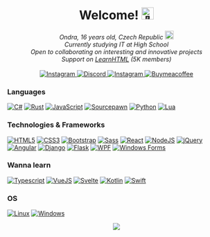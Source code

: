 <h1 align="center">Welcome! <img src="https://media4.giphy.com/media/v1.Y2lkPTc5MGI3NjExMDkwZDNmNDJkNzJkNzU0OGU2MTFkNjZjZWJkNjg4ODY2M2U1ZTk5ZSZlcD12MV9pbnRlcm5hbF9naWZzX2dpZklkJmN0PXM/21L6gUkqzAsnvZQ86N/giphy.gif" width="28px" alt="👋"></h1>

<p align="center">
    <i>
        Ondra, 16 years old, Czech Republic <a src="https://github.com/Ondra9071"><img style="width:20px" src="https://i.imgur.com/wzH9Nsr.png"></a><br>
        Currently studying IT at High School<br>
        Open to collaborating on interesting and innovative projects<br>
        Support on <a href="https://discord.gg/html">LearnHTML</a> (5K members)<br>
    </i><br>
     <a href="https://www.linkedin.com/in/ond%C5%99ej-pacovsk%C3%BD-017699278/">
        <img src="https://img.shields.io/badge/LinkedIn-blue?style=for-the-badge&logo=linkedin&logoColor=white" alt="Instagram">
    </a>
    <a href="https://discord.com/channels/@me/1108082522346242098">
        <img src="https://img.shields.io/badge/Discord-6A5ACD?style=for-the-badge&logo=discord&logoColor=white" alt="Discord">
    </a>
    <a href="https://www.instagram.com/ondrasekq_/">
        <img src="https://img.shields.io/badge/Instagram-E4405F?style=for-the-badge&logo=instagram&logoColor=white" alt="Instagram">
    </a>
    <a href="https://www.buymeacoffee.com/ondra907">
        <img src="https://img.shields.io/badge/-buy_me_a%C2%A0coffee-FFBF00?style=for-the-badge&logo=buy-me-a-coffee&logoColor=black" alt="Buymeacoffee">
    </a>
</p>

### Languages
[![C#](https://img.shields.io/badge/c%23-black?style=for-the-badge&logo=csharp)](https://github.com/Ondra9071)
[![Rust](https://img.shields.io/badge/rust-black?style=for-the-badge&logo=rust)](https://github.com/Ondra9071)
[![JavaScript](https://img.shields.io/badge/javascript-black?style=for-the-badge&logo=javascript)](https://github.com/Ondra9071)
[![Sourcepawn](https://img.shields.io/badge/SOURCEPAWN-black?style=for-the-badge&logo=data%3Aimage%2Fpng%3Bbase64%2CiVBORw0KGgoAAAANSUhEUgAAAA4AAAAOCAMAAAAolt3jAAABQVBMVEUAAAADAwMEBAUCAwP%2F0iUKEhhVNwzkkRv1nB34nR2oaxQSFRcyWX0xU3IGCAoFBgcZKzw2YIcLDxQBAQEAAAAAAAAAAAAAAAAAAAAAAAAAAABSNQuTXxKeZhObYxI%2BLhUqTW0fN00AAAAAAAAoRmIoR2MFBwoAAAGjaRQ5LxxBdKEQGyUhOlE%2BbpoGCQ0AAACUXxKjaBM8MR5Cd6c0XIA9a5U9bJYGCg1DKwk9cJ8jPlZIgLI9bJYqSWU%2BbZgGCg4AAAB2TA%2B5dxa5dxa0cxVDNBszXYMVJDEkP1gZKzsjPVQyWXwGCQwgFQYrHAcrHAceFAUCBAcMFR0GCg0AAAAAAAALEhgMFBsDBAW8eRaVYBKXYRKSXRFGfrFLhLjDfResbxWucBVGfK1Gfa13TQ9%2FURB%2BURDGfxZ5VyK5dxb%2F%2F%2F%2BvAt4gAAAAWXRSTlMAAAAAAAAAAAAAAAAAAAAAAAAAAAcJBggCBAFZub6%2Bqrt5BRCYpRga0%2BnzWHvkJRXF%2B9375fDhJZj%2B6v738eIlCrn7%2FPfc%2BaG6q73eI0BoZ15BYTglJztYDRIqJ6sAAABqSURBVAjXfc49DgEBAETh%2BYStJatAo6QQG0Lv%2FsnGX%2BUGmj2BBI3sovCqeclMMvKFH9WlRyL9oQS3wehemCJa5taotzWbA5WKI9XZ6sJktoTTu7y3uHZT4x3PXqspfJKUSZqySVI2%2Fn5%2BAbasEKrA7QdEAAAAAElFTkSuQmCC)](https://github.com/Ondra9071)
[![Python](https://img.shields.io/badge/python-black?style=for-the-badge&logo=python)](https://github.com/Ondra9071)
[![Lua](https://img.shields.io/badge/lua-black?style=for-the-badge&logo=lua)](https://github.com/Ondra9071)

### Technologies & Frameworks
[![HTML5](https://img.shields.io/badge/html5-black?style=for-the-badge&logo=html5)](https://github.com/Ondra9071)
[![CSS3](https://img.shields.io/badge/css3-black?style=for-the-badge&logo=css3)](https://github.com/Ondra9071)
[![Bootstrap](https://img.shields.io/badge/bootstrap-black?style=for-the-badge&logo=bootstrap)](https://github.com/Ondra9071)
[![Sass](https://img.shields.io/badge/sass-black?style=for-the-badge&logo=sass)](https://github.com/Ondra9071)
[![React](https://img.shields.io/badge/react-black?style=for-the-badge&logo=react)](https://github.com/Ondra9071)
[![NodeJS](https://img.shields.io/badge/nodejs-black?style=for-the-badge&logo=javascript)](https://github.com/Ondra9071)
[![jQuery](https://img.shields.io/badge/jquery-black?style=for-the-badge&logo=jquery)](https://github.com/Ondra9071)
[![Angular](https://img.shields.io/badge/Angular-black?style=for-the-badge&logo=angular)](https://github.com/Ondra9071)
[![Django](https://img.shields.io/badge/django-black?style=for-the-badge&logo=django)](https://github.com/Ondra9071)
[![Flask](https://img.shields.io/badge/flask-black?style=for-the-badge&logo=flask)](https://github.com/Ondra9071)
[![WPF](https://img.shields.io/badge/WPF-black?style=for-the-badge&logo=data%3Aimage%2Fpng%3Bbase64%2CiVBORw0KGgoAAAANSUhEUgAAAA4AAAAOCAMAAAAolt3jAAACTFBMVEVLo88kj8BcrtcAaKJUq9UAVJRZsdkbksdFeZObmpkAFzr%2F%2F%2F8eW5MnYpdRf6lZhKyRrcYAAAAllcYHerAoiLgwcp0mbJmFvdr%2F%2F%2F9MstwUm84BhrxjsNLi8PlluOAbgbRLn8gWfKxFosyS1O9otdwgl8t1t9ru%2B%2F9LmsYch7h4w%2BY8qNU2st2Bvt8Tib5gs9q%2F4fVDhLELkshRstwamMpdo8kVib1sxuyKvNo1apkMaqIFk8xCns4Xi8AVdawcbKAUZ5seiL1biqQsYZE2cZZvkJwTjsUZcacbX5odW5EcZ5uOe29zdHSZm5tXWFdqaWhfXl16enpsbW10dXVzcW9pZmNraWZ5d3RoZ2VnaGhpamptbm5naGdjY2NjY2NnZ2doaGhsbWxlZmViYmFnZ2dkZGRkZGRiYmFubm1sbWxufoxqeIRzf4lqe4trcHVwgpJsf49WaXpleIhrb3FjbXZZcIRcd5BndYEuZ5s8cqEtZ5siX5ZIeqcxapw1bZ4fXZUfXZRAdaQxap0fXZQtZ5pMfakrZZk2bZ4hXpUoY5gyapw9cqEcWpIrZpkfXJM%2Bc6EeXJMiXpVBdKJxlrc0bJ09caEeXJMgXZRTgqsWVpAtZ5o6cJ9fiq8YWJEuZ5o%2BcqFulLY4bp8aWZFYhawaWZExapxMfKcjX5VzmLhKeqYjX5VfirBbhq1Qf6mOq8RLe6dskrVkjLFPfqiUr8dji7FPfqiNqsQQdqkIa50MhLsPb6IIgrgZlcgZi8AKaJ8Vi78Ef7QOdKkOaZ4VVo%2BzyO8KAAAAt3RSTlMAAAAAAAAAAAAAAAAAAAAAAAAlst7c2HsDCJHy7FQQsLXc5ys38LkRad0momly9EsWyKVuqbagBlP59lYr4PH1ziVylYgmP21saSgIPRioU5hbV1xdWlFNVnColqKbjJhmbntwlp91jHmDUElIV1NfSnRkS15hU2CilaDBdcW%2Bz9Rxlda5dLDU7OnYntvH3ZbN1Y8yrb3w3mTsrXRI6JxpHJHSUs2DW8shSM8oGCAIIw8TIgMQIwWhxmR0AAAAdklEQVQI12NkYBRkRAJMMowzMhmnZwGZU3IZGZlVJ%2BUzMk5gLGCcUMh4ldGAsbfksl4PYwljTynjeUYLoKozpoytNUD6OCOjE5A6ymgNM8qPEQXEoHKzULkVqNw2VO4U%2FUvI3IVQOmUuI2MSI%2BMamA1LGRmjGAHSZRjFXlMLWwAAAABJRU5ErkJggg%3D%3D)](https://github.com/Ondra9071)
[![Windows Forms](https://img.shields.io/badge/WINFORMS-black?style=for-the-badge&logo=data%3Aimage%2Fpng%3Bbase64%2CiVBORw0KGgoAAAANSUhEUgAAAA4AAAAJCAMAAAA1k%2B1bAAABfVBMVEUQtukQreU70vYAreUAAAYcv%2B4IkdgANaBLvupNyu8ApOcSndiL4P8KouIqo9MA%2F%2F8Anu4AjtsIoOoLpO8Doe4bt%2B4KjtMRodgGfLgimNBk3vsOrekLmt0SltoV0PkGktQDhMsHl9IBdbYJhsQZwe4b%2F%2F8Gu%2B8CpeQGktklod4QpN4BfsUElNINvesCm9gCsekOzvoXwfAXm9pYxu1RzvMSicoGq%2Bcm9%2F8Es%2BkAmtoNt%2B43s%2BQTpt5U0%2FM2n9MBjNIKsu4GrugGk9gIfMECe78MpNsMer8CZbAGlNoTw%2FoLn%2BAEldkGb7gJdL8GaK8IdLhbxeIOic8MfcYdq%2B8Tp%2FAYqPAXpewxkdM6d70vcbATqPAQp%2FATp%2B8Up%2B8Sp%2B8Ope8XqfALpe8Npu8WqfAQpu8Tp%2B8WqfAXqfASp%2B8Sp%2B8Sp%2B8Up%2B8XqPAVp%2B8aqvAKpO8LpO8Tp%2B8YqfAeq%2FAcqvAWqfAAhMkBnN4AfcUAhMoEi88Jb7UAicwAeL%2F%2F%2F%2F8Mnv2tAAAAdnRSTlMAAAAAAAAAAAAAAAAAAAAAAAAAAAAGMj8%2BOQ4jWDgJhOnk7u%2BOAiLI%2FHJr%2FeFo6Oopbf5YJtiLCsP%2BYprNG2b2RIK5zvNRiNiICCGpzM3FYgMgIBEOCBIODgpgiXdtXW9kU1FXZFhZLl6ZeYB1gFCFd2B2e5VU9QnPgAAAAF5JREFUCNdVyzEKggAAQFHfIF7AIWevIDSIRYji6toJPKKRSIQ1hGtjsx2joUF82x%2B%2BQAy%2BdizCxOojSqG5UF%2B9ZcqR043j3exQTF773ANPakzFfx1pMVTQw9lGt6kfs9UTMGvU4nMAAAAASUVORK5CYII%3D)](https://github.com/Ondra9071)

### Wanna learn
[![Typescript](https://img.shields.io/badge/Typescript-black?style=for-the-badge&logo=typescript)](https://github.com/Ondra9071)
[![VueJS](https://img.shields.io/badge/Vue.js-black?style=for-the-badge&logo=vuedotjs&logoColor=4FC08D)](https://github.com/Ondra9071)
[![Svelte](https://img.shields.io/badge/svelte-black?style=for-the-badge&logo=svelte)](https://github.com/Ondra9071)
[![Kotlin](https://img.shields.io/badge/kotlin-black?style=for-the-badge&logo=kotlin)](https://github.com/Ondra9071)
[![Swift](https://img.shields.io/badge/swift-black?style=for-the-badge&logo=swift)](https://github.com/Ondra9071)

### OS
[![Linux](https://img.shields.io/badge/linux-black?style=for-the-badge&logo=Linux)](https://github.com/Ondra9071)
[![Windows](https://img.shields.io/badge/Windows-black?style=for-the-badge&logo=Windows)](https://github.com/Ondra9071)
<!--
<details>
<p align="center">
  <a href="https://github.com/Ondra9071">
    <img src="http://github-profile-summary-cards.vercel.app/api/cards/profile-details?username=Ondra9071&theme=transparent" />
  </a>
  <a href="https://github.com/Ondra9071">
    <img src="https://github-readme-streak-stats.herokuapp.com/?user=Ondra9071&hide_border=true&card_width=338&theme=transparent" />
  </a>
  <a href="https://github.com/Ondra9071">
    <img src="http://github-profile-summary-cards.vercel.app/api/cards/stats?username=Ondra9071&theme=transparent" />
  </a>
  <a href="https://github.com/Ondra9071">
    <img src="https://github-readme-stats.vercel.app/api/top-langs/?username=Ondra9071&langs_count=10&exclude_repo=&hide=jupyter%20notebook,vim%20script,cmake,makefile,batchfile,emacs%20lisp,css,html&layout=default&card_width=699&hide_border=true&theme=transparent" />
  </a>
</p>
</details>
-->
<p align="center">
  <a href="https://github.com/Ondra9071">
    <img src="https://komarev.com/ghpvc/?username=Ondra9071&color=blue&style=flat)" />
  </a>
</p>
<!--

- 🔭 I’m currently working on ...
- 🌱 I’m currently learning ...
- 👯 I’m looking to collaborate on ...
- 🤔 I’m looking for help with ...
- 💬 Ask me about ...
- 📫 How to reach me: ...
- 😄 Pronouns: ...
- ⚡ Fun fact: ...
-->
